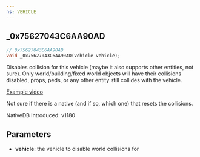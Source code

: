 ```yaml
---
ns: VEHICLE
---
```

## _0x75627043C6AA90AD

```c
// 0x75627043C6AA90AD
void _0x75627043C6AA90AD(Vehicle vehicle);
```

Disables collision for this vehicle (maybe it also supports other entities, not sure).
Only world/building/fixed world objects will have their collisions disabled, props, peds, or any other entity still collides with the vehicle.

[Example video](https://streamable.com/6n45d5)

Not sure if there is a native (and if so, which one) that resets the collisions.

NativeDB Introduced: v1180

## Parameters
* **vehicle**: the vehicle to disable world collisions for
